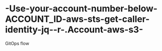 # -Use-your-account-number-below-ACCOUNT_ID-aws-sts-get-caller-identity-jq--r-.Account-aws-s3-
GitOps flow 
